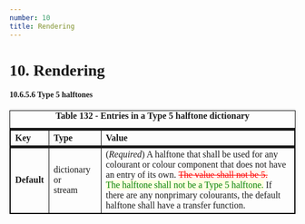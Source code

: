 ```yaml
---
number: 10
title: Rendering
---
```


<style>
  .iso32000 {
    font-family: Cambria, Georgia, serif;
  }
  .new-text {
    background-color: lightyellow;
    color: green;
    position: relative;
    display: inline-block;
  }
  .new-tooltiptext {
    font-family: Arial, Helvetica, sans-serif;
    visibility: hidden;
    color: green;
    background-color: lightyellow;
    border-radius: 6px;
    padding: 5px 0;
    text-align: center;
    min-width: 80px;
    border: 3px solid green;
    /* Position the tooltip */
    position: absolute;
    z-index: 1;
    bottom: 100%;
    left: 50%;
    margin-left: -50%;
  }

  .new-text .new-tooltiptext::after {
    content: "";
  }

  .new-text:hover .new-tooltiptext {
    visibility: visible;
    opacity: 1;
  }

  .deleted-text {
    background-color: seashell;
    color: red;
    text-decoration: line-through;
    text-decoration-color: red;
    position: relative;
    display: inline-block;
  }

  .deleted-tooltiptext {
    font-family: Arial, Helvetica, sans-serif;
    visibility: hidden;
    background-color: seashell;
    color: red;
    min-width: 80px;
    text-align: center;
    border-radius: 6px;
    border: 3px solid red;
    padding: 5px 0;
    /* Position the tooltip */
    position: absolute;
    z-index: 1;
    bottom: 100%;
    left: 50%;
    margin-left: -50%;
  }
  .deleted-text .deleted-tooltiptext::after {
    content: "";
  }
  .deleted-text:hover .deleted-tooltiptext {
    visibility: visible;
    opacity: 1;
  }

  table {
    margin-left: auto;
    margin-right: auto;
    border-collapse: collapse;
    border: 1px solid black;
  }
  caption {
    font-weight: bold;
  }
  th {
    text-align: left;
    border-collapse: collapse;
    border: 1px solid black;
    border-top: solid thick;
    border-bottom: solid thick;
  }
  td {
    text-align: left;
    min-width: 50px;
    max-width: 500px;
    border-collapse: collapse;
    border: 1px solid black;
  }
</style>

<div class="iso32000">


# 10. Rendering


#### 10.6.5.6 Type 5 halftones


<table>
  <caption>Table 132 - Entries in a Type 5 halftone dictionary</caption>
  <tr>
    <th>Key</th>
    <th>Type</th>
    <th>Value</th>
  </tr>
  <tr>
    <td><b>Default</b></td>
    <td>dictionary or<br/>stream</td>
    <td>
    (<i>Required</i>) A halftone that shall be used for any colourant or colour component that does not have an entry of its own.
    <span class="deleted-text">The value shall not be 5.<span class="deleted-tooltiptext">Issue #12</span></span>
    <span class="new-text">The halftone shall not be a Type 5 halftone.<span class="new-tooltiptext">Issue #12</span></span>
    If there are any nonprimary colourants, the default halftone shall have a transfer function.
    </td>
  </tr>
</table>


</div>

